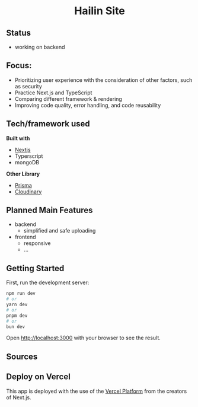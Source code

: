 <h1 align="center">Hailin Site</h1>

## Status 
- working on backend

## Focus:
- Prioritizing user experience with the consideration of other factors, such as security
- Practice Next.js and TypeScript
- Comparing different framework & rendering 
- Improving code quality, error handling, and code reusability

## Tech/framework used
<b>Built with</b>
- [Nextjs](https://nextjs.org/)
- Typerscript
- mongoDB

 <b> Other Library</b>
- [Prisma](https://www.prisma.io/)
- [Cloudinary](https://cloudinary.com/guides/front-end-development/integrating-cloudinary-with-next-js)
  
## Planned  Main Features
- backend
  - simplified and safe uploading
- frontend
  - responsive
  - ...   

## Getting Started

First, run the development server:

```bash
npm run dev
# or
yarn dev
# or
pnpm dev
# or
bun dev
```

Open [http://localhost:3000](http://localhost:3000) with your browser to see the result.

## Sources


## Deploy on Vercel
This app is deployed with the use of the [Vercel Platform](https://vercel.com/new?utm_medium=default-template&filter=next.js&utm_source=create-next-app&utm_campaign=create-next-app-readme) from the creators of Next.js.
